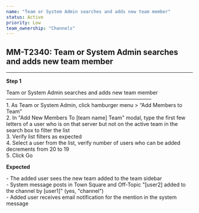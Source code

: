 ```yaml
---
name: "Team or System Admin searches and adds new team member"
status: Active
priority: Low
team_ownership: "Channels"
---
```


## MM-T2340: Team or System Admin searches and adds new team member

---

**Step 1**

Team or System Admin searches and adds new team member\
————————————————————————————\
1\. As Team or System Admin, click hamburger menu > “Add Members to Team”\
2\. In "Add New Members To \[team name] Team" modal, type the first few letters of a user who is on that server but not on the active team in the search box to filter the list\
3\. Verify list filters as expected\
4\. Select a user from the list, verify number of users who can be added decrements from 20 to 19\
5\. Click Go

**Expected**

\- The added user sees the new team added to the team sidebar\
\- System message posts in Town Square and Off-Topic "\[user2] added to the channel by \[user1]" (yes, "channel")\
\- Added user receives email notification for the mention in the system message
